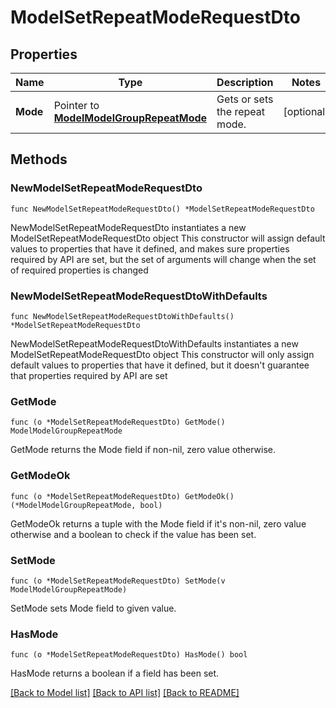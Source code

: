 # ModelSetRepeatModeRequestDto

## Properties

Name | Type | Description | Notes
------------ | ------------- | ------------- | -------------
**Mode** | Pointer to [**ModelModelGroupRepeatMode**](ModelGroupRepeatMode.md) | Gets or sets the repeat mode. | [optional] 

## Methods

### NewModelSetRepeatModeRequestDto

`func NewModelSetRepeatModeRequestDto() *ModelSetRepeatModeRequestDto`

NewModelSetRepeatModeRequestDto instantiates a new ModelSetRepeatModeRequestDto object
This constructor will assign default values to properties that have it defined,
and makes sure properties required by API are set, but the set of arguments
will change when the set of required properties is changed

### NewModelSetRepeatModeRequestDtoWithDefaults

`func NewModelSetRepeatModeRequestDtoWithDefaults() *ModelSetRepeatModeRequestDto`

NewModelSetRepeatModeRequestDtoWithDefaults instantiates a new ModelSetRepeatModeRequestDto object
This constructor will only assign default values to properties that have it defined,
but it doesn't guarantee that properties required by API are set

### GetMode

`func (o *ModelSetRepeatModeRequestDto) GetMode() ModelModelGroupRepeatMode`

GetMode returns the Mode field if non-nil, zero value otherwise.

### GetModeOk

`func (o *ModelSetRepeatModeRequestDto) GetModeOk() (*ModelModelGroupRepeatMode, bool)`

GetModeOk returns a tuple with the Mode field if it's non-nil, zero value otherwise
and a boolean to check if the value has been set.

### SetMode

`func (o *ModelSetRepeatModeRequestDto) SetMode(v ModelModelGroupRepeatMode)`

SetMode sets Mode field to given value.

### HasMode

`func (o *ModelSetRepeatModeRequestDto) HasMode() bool`

HasMode returns a boolean if a field has been set.


[[Back to Model list]](../README.md#documentation-for-models) [[Back to API list]](../README.md#documentation-for-api-endpoints) [[Back to README]](../README.md)


